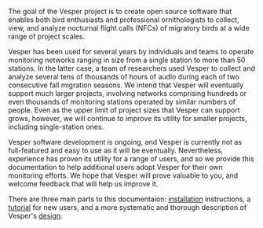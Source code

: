The goal of the Vesper project is to create open source software that enables both bird enthusiasts and professional ornithologists to collect, view, and analyze nocturnal flight calls (NFCs) of migratory birds at a wide range of project scales.

Vesper has been used for several years by individuals and teams to operate monitoring networks ranging in size from a single station to more than 50 stations. In the latter case, a team of researchers used Vesper to collect and analyze several tens of thousands of hours of audio during each of two consecutive fall migration seasons. We intend that Vesper will eventually support much larger projects, involving networks comprising hundreds or even thousands of monitoring stations operated by similar numbers of people. Even as the upper limit of project sizes that Vesper can support grows, however, we will continue to improve its utility for smaller projects, including single-station ones.

Vesper software development is ongoing, and Vesper is currently not as full-featured and easy to use as it will be eventually. Nevertheless, experience has proven its utility for a range of users, and so we provide this documentation to help additional users adopt Vesper for their own monitoring efforts. We hope that Vesper will prove valuable to you, and welcome feedback that will help us improve it.

There are three main parts to this documentaion: [installation](installation.md) instructions, a [tutorial](tutorial.md) for new users, and a more systematic and thorough description of Vesper's [design](design.md).
